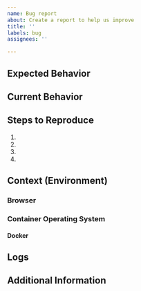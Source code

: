 ```yaml
---
name: Bug report
about: Create a report to help us improve
title: ''
labels: bug
assignees: ''

---
```


<!--
Hi there! Thank you for discovering and submitting an issue!

-->

<!--- Provide a general summary of the issue in the Title above -->

## Expected Behavior
<!--- Tell us what should happen -->

## Current Behavior
<!--- Tell us what happens instead of the expected behavior -->

## Steps to Reproduce
<!-- Provide a detailed set of steps to reproduce the bug. -->
1.
2.
3.
4.

## Context (Environment)

### Browser
<!-- Mozilla FireFox, Chrome, Edge, etc. -->

### Container Operating System
<!-- Linux containers, Windows containers -->

#### Docker
<!-- Run `docker version` -->

## Logs
<!-- Please share as many logs as possible. This will help to debug -->
<!-- If logs are long, considering putting them in a [gist](https://gist.github.com/) and adding the link here. This helps keep this issue report smaller. -->
<!-- Don't forget to remove any connection string information! -->

## Additional Information
<!-- Please provide any additional information that may be helpful in understanding the issue. -->